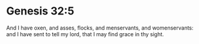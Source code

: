 # Genesis 32:5

And I have oxen, and asses, flocks, and menservants, and womenservants: and I have sent to tell my lord, that I may find grace in thy sight.